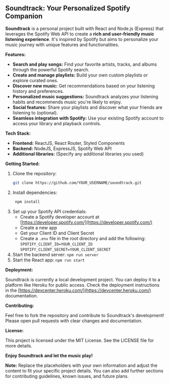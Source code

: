 ## Soundtrack: Your Personalized Spotify Companion

**Soundtrack** is a personal project built with React and Node.js (Express) that leverages the Spotify Web API to create a **rich and user-friendly music listening experience**. It's inspired by Spotify but aims to personalize your music journey with unique features and functionalities.

**Features:**

* **Search and play songs:** Find your favorite artists, tracks, and albums through the powerful Spotify search.
* **Create and manage playlists:** Build your own custom playlists or explore curated ones.
* **Discover new music:** Get recommendations based on your listening history and preferences.
* **Personalized music suggestions:** Soundtrack analyzes your listening habits and recommends music you're likely to enjoy.
* **Social features:** Share your playlists and discover what your friends are listening to (optional).
* **Seamless integration with Spotify:** Use your existing Spotify account to access your library and playback controls.

**Tech Stack:**

* **Frontend:** ReactJS, React Router, Styled Components
* **Backend:** NodeJS, ExpressJS, Spotify Web API
* **Additional libraries:** (Specify any additional libraries you used)

**Getting Started:**

1. Clone the repository:
   ```bash
   git clone https://github.com/YOUR_USERNAME/soundtrack.git
   ```
2. Install dependencies:
   ```bash
    npm install
   ```
3. Set up your Spotify API credentials:
    * Create a Spotify developer account at [https://developer.spotify.com/](https://developer.spotify.com/)
    * Create a new app
    * Get your Client ID and Client Secret
    * Create a `.env` file in the root directory and add the following:
        `SPOTIFY_CLIENT_ID=YOUR_CLIENT_ID`
        `SPOTIFY_CLIENT_SECRET=YOUR_CLIENT_SECRET`
4. Start the backend server: `npm run server`
5. Start the React app: `npm run start`

**Deployment:**

Soundtrack is currently a local development project. You can deploy it to a platform like Heroku for public access. Check the deployment instructions in the [https://devcenter.heroku.com/](https://devcenter.heroku.com/) documentation.

**Contributing:**

Feel free to fork the repository and contribute to Soundtrack's development! Please open pull requests with clear changes and documentation.

**License:**

This project is licensed under the MIT License. See the LICENSE file for more details.

**Enjoy Soundtrack and let the music play!**

**Note:** Replace the placeholders with your own information and adjust the content to fit your specific project details. You can also add further sections for contributing guidelines, known issues, and future plans.
